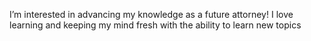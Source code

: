 I’m interested in advancing my knowledge as a future attorney! I love learning and keeping my mind fresh with the ability to learn new topics
